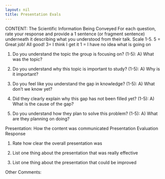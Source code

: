 ```yaml
---
layout: nil
title: Presentation Evals
---
```


CONTENT: The Scientific Information Being Conveyed
For each question, rate your response and provide a 1 sentence (or fragment sentence) underneath it	
describing what you understood from their talk.
Scale 1-5. 
5 = Great job! All good!
3= I think I get it
1 = I have no idea what is going on

1)	Do you understand the topic the group is focusing on? (1-5):
A)	What was the topic?


2)	Do you understand why this topic is important to study?	 (1-5):
A)	Why is it important?


3)	Do you feel like you understand the gap in knowledge?	 (1-5):
A)	What don’t we know yet?


4)	Did they clearly explain why this gap has not been filled yet?	 (1-5):
A)	What is the cause of the gap?


5)	Do you understand how they plan to solve this problem?	 (1-5):
A)	What are they planning on doing?

Presentation: How the content was communicated
Presentation Evaluation	Response
1)	Rate how clear the overall presentation was 
	
2)	List one thing about the presentation that was really effective
	
3)	List one thing about the presentation that could be improved
	

Other Comments:
